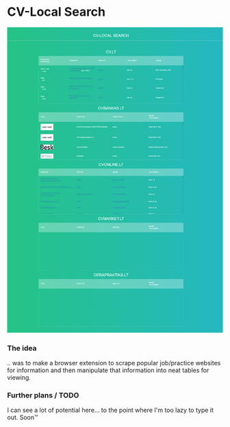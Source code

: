 # CV-Local Search
![Preview](https://github.com/manciuszz/CV-Local-Search/blob/master/assets/Preview.png?raw=true)

### The idea
.. was to make a browser extension to scrape popular job/practice websites for information and then manipulate that information into neat tables for viewing.

### Further plans / TODO

I can see a lot of potential here... to the point where I'm too lazy to type it out.
Soon™ 
